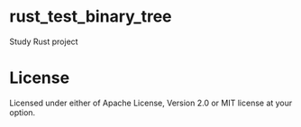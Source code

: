 # rust_test_binary_tree
Study Rust project

# License
Licensed under either of Apache License, Version 2.0 or MIT license at your option.
